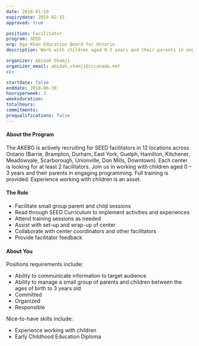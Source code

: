 ```yaml
---
date: 2018-01-10
expirydate: 2018-02-15
approved: true

position: Facilitator
program: SEED
org: Aga Khan Education Board for Ontario
description: Work with children aged 0-3 years and their parents in engaging programming

organizer: Abidah Shamji
organizer_email: abidah.shamji@iicanada.net
cc:

startdate: false
enddate: 2018-06-30
hoursperweek: 3
weeksduration:
totalhours:
commitments:
proqualifications: false
---
```


#### About the Program

The AKEBO is actively recruiting for SEED facilitators in 12 locations across Ontario (Barrie, Brampton, Durham, East York, Guelph, Hamilton, Kitchener, Meadowvale, Scarborough, Unionville, Don Mills, Downtown). Each center is looking for at least 2 facilitators. Join us in working with children aged 0 – 3 years and their parents in engaging programming. Full training is provided. Experience working with children is an asset.

#### The Role

- Facilitate small group parent and child sessions
- Read through SEED Curriculum to implement activities and experiences
- Attend training sessions as needed
- Assist with set-up and wrap-up of center
- Collaborate with center coordinators and other facilitators
- Provide facilitator feedback

#### About You

Positions requirements include:

- Ability to communicate information to target audience
- Ability to manage a small group of parents and children between the ages of birth to 3 years old
- Committed
- Organized
- Responsible

Nice-to-have skills include:

- Experience working with children
- Early Childhood Education Diploma
